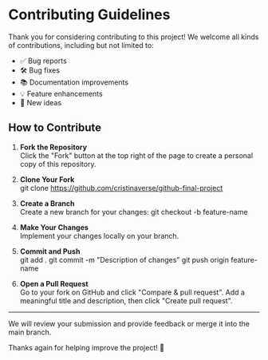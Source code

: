 # Contributing Guidelines

Thank you for considering contributing to this project! We welcome all kinds of contributions, including but not limited to:

- ✅ Bug reports
- 🛠️ Bug fixes
- 📚 Documentation improvements
- 💡 Feature enhancements
- 🤝 New ideas

## How to Contribute

1. **Fork the Repository**  
   Click the "Fork" button at the top right of the page to create a personal copy of this repository.

2. **Clone Your Fork**  
git clone https://github.com/cristinaverse/github-final-project

4. **Create a Branch**  
Create a new branch for your changes:
git checkout -b feature-name


4. **Make Your Changes**  
Implement your changes locally on your branch.

5. **Commit and Push**  
git add .
git commit -m "Description of changes"
git push origin feature-name


6. **Open a Pull Request**  
Go to your fork on GitHub and click "Compare & pull request". Add a meaningful title and description, then click "Create pull request".

---

We will review your submission and provide feedback or merge it into the main branch.

Thanks again for helping improve the project! 🙌
